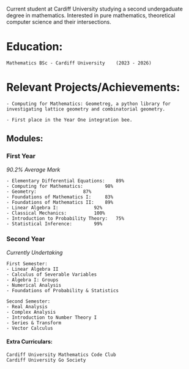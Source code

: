 Current student at Cardiff University studying a second undergaduate degree in mathematics. Interested in pure mathematics, theoretical computer science and their intersections.

# Education:
```
Mathematics BSc - Cardiff University	(2023 - 2026)
```

# Relevant Projects/Achievements:
```
- Computing for Mathematics: Geometreg, a python library for investigating lattice geometry and combinatorial geometry.

- First place in the Year One integration bee.

```

## Modules:
### First Year
*90.2% Average Mark*
```
- Elementary Differential Equations:	89%
- Computing for Mathematics: 		98%
- Geometry: 				87%
- Foundations of Mathematics I:		83%
- Foundations of Mathematics II: 	89%
- Linear Algebra I: 		 	92%
- Classical Mechanics: 			100%
- Introduction to Probability Theory:	75%
- Statistical Inference: 	  	99%
```
### Second Year
*Currently Undertaking*
```
First Semester:
- Linear Algebra II
- Calculus of Severable Variables
- Algebra I: Groups
- Numerical Analysis
- Foundations of Probability & Statistics

Second Semester:
- Real Analysis
- Complex Analysis
- Introduction to Number Theory I
- Series & Transform
- Vector Calculus
```

#### Extra Curriculars:
```
Cardiff University Mathematics Code Club
Cardiff University Go Society
```